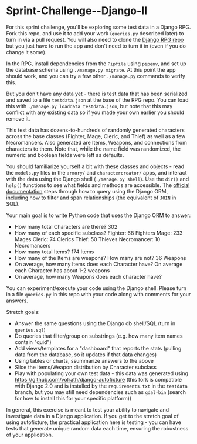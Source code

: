 # Sprint-Challenge--Django-II

For this sprint challenge, you'll be exploring some test data in a Django RPG.
Fork this repo, and use it to add your work (`queries.py` described later) to
turn in via a pull request. You will also need to clone the
[Django RPG repo](https://github.com/lambdaschool/django-rpg) but you just have
to run the app and don't need to turn it in (even if you do change it some).

In the RPG, install dependencies from the `Pipfile` using `pipenv`, and set up
the database schema using `./manage.py migrate`. At this point the app should
work, and you can try a few other `./manage.py` commands to verify this.

But you don't have any data yet - there is test data that has been serialized
and saved to a file `testdata.json` at the base of the RPG repo. You can load
this with `./manage.py loaddata testdata.json`, but note that this may conflict
with any existing data so if you made your own earlier you should remove it.

This test data has dozens-to-hundreds of randomly generated characters across
the base classes (Fighter, Mage, Cleric, and Thief) as well as a few
Necromancers. Also generated are Items, Weapons, and connections from characters
to them. Note that, while the name field was randomized, the numeric and boolean
fields were left as defaults.

You should familiarize yourself a bit with these classes and objects - read the
`models.py` files in the `armory/` and `charactercreator/` apps, and interact
with the data using the Django shell (`./manage.py shell`). Use the `dir()` and
`help()` functions to see what fields and methods are accessible. The
[official documentation](https://docs.djangoproject.com/en/2.0/topics/db/queries/)
steps through how to query using the Django ORM, including how to filter and
span relationships (the equivalent of `JOIN` in SQL).

Your main goal is to write Python code that uses the Django ORM to answer:

- How many total Characters are there? 302
- How many of each specific subclass? 
    Fighter: 68 Fighters
    Mage: 233 Mages
    Cleric: 74 Clerics
    Thief: 50 Thieves
    Necromancer: 10 Necromancers
- How many total Items? 174 Items
- How many of the Items are weapons? How many are not? 36 Weapons
- On average, how many Items does each Character have? On average each Character has about 1-2 weapons
- On average, how many Weapons does each character have?

You can experiment/execute your code using the Django shell. Please turn in a
file `queries.py` in this repo with your code along with comments for your
answers.

Stretch goals:

- Answer the same questions using the Django db shell/SQL (turn in `queries.sql`)
- Do queries that filter/group on substrings (e.g. how many item names contain
"quid")
- Add views/templates for a "dashboard" that reports the stats (pulling data
from the database, so it updates if that data changes)
- Using tables or charts, ssummarize answers to the above
- Slice the Items/Weapon distribution by Character subclass
- Play with populating your own test data - this data was generated using
https://github.com/volrath/django-autofixture (this fork is compatible with
Django 2.0 and is installed by the `requirements.txt` in the `testdata` branch,
but you may still need dependencies such as `gdal-bin` (search for how to
install this for your specific platform))

In general, this exercise is meant to test your ability to navigate and
investigate data in a Django application. If you get to the stretch goal of
using autofixture, the practical application here is testing - you can have
tests that generate unique random data each time, ensuring the robustness of
your application.
